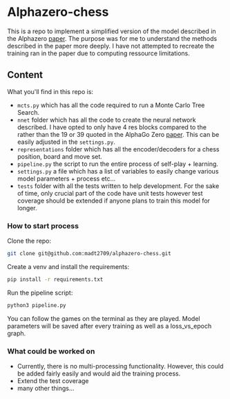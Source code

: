 # Alphazero-chess

This is a repo to implement a simplified version of the model described in the Alphazero [paper](https://arxiv.org/pdf/1712.01815.pdf). The purpose was for me to understand the methods described in the paper more deeply. I have not attempted to recreate the training ran in the paper due to computing ressource limitations.

## Content

What you'll find in this repo is:

- `mcts.py` which has all the code required to run a Monte Carlo Tree Search.
- `nnet` folder which has all the code to create the neural network described. I have opted to only have 4 res blocks compared to the rather than the 19 or 39 quoted in the AlphaGo Zero [paper](https://www.nature.com/articles/nature24270.epdf?author_access_token=VJXbVjaSHxFoctQQ4p2k4tRgN0jAjWel9jnR3ZoTv0PVW4gB86EEpGqTRDtpIz-2rmo8-KG06gqVobU5NSCFeHILHcVFUeMsbvwS-lxjqQGg98faovwjxeTUgZAUMnRQ). This can be easily adjusted in the `settings.py`.
- `representations` folder which has all the encoder/decoders for a chess position, board and move set.
- `pipeline.py` the script to run the entire process of self-play + learning.
- `settings.py` a file which has a list of variables to easily change various model parameters + process etc...
- `tests` folder with all the tests written to help development. For the sake of time, only crucial part of the code have unit tests however test coverage should be extended if anyone plans to train this model for longer.

### How to start process

Clone the repo:

```bash
git clone git@github.com:madt2709/alphazero-chess.git
```

Create a venv and install the requirements:

```bash
pip install -r requirements.txt
```

Run the pipeline script:

```bash
python3 pipeline.py
```

You can follow the games on the terminal as they are played. Model parameters will be saved after every training as well as a loss_vs_epoch graph.

### What could be worked on

- Currently, there is no multi-processing functionality. However, this could be added fairly easily and would aid the training process.
- Extend the test coverage
- many other things...
